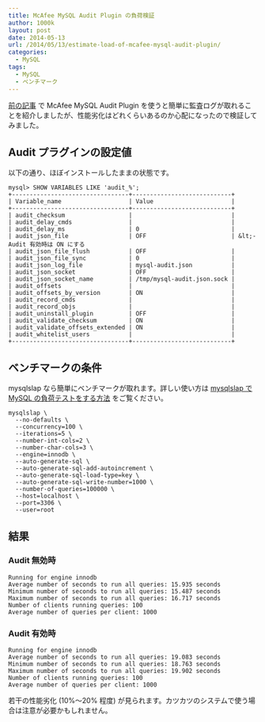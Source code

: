 ```yaml
---
title: McAfee MySQL Audit Plugin の負荷検証
author: 1000k
layout: post
date: 2014-05-13
url: /2014/05/13/estimate-load-of-mcafee-mysql-audit-plugin/
categories:
  - MySQL
tags:
  - MySQL
  - ベンチマーク
---
```

<a href="http://blog.1000k.net/?p=1837" onclick="_gaq.push(['_trackEvent', 'outbound-article', 'http://blog.1000k.net/?p=1837', '前の記事']);" >前の記事</a> で McAfee MySQL Audit Plugin を使うと簡単に監査ログが取れることを紹介しましたが、性能劣化はどれくらいあるのか心配になったので検証してみました。

<!--more-->

## Audit プラグインの設定値

以下の通り、ほぼインストールしたままの状態です。

```
mysql> SHOW VARIABLES LIKE 'audit_%';
+---------------------------------+----------------------------+
| Variable_name                   | Value                      |
+---------------------------------+----------------------------+
| audit_checksum                  |                            |
| audit_delay_cmds                |                            |
| audit_delay_ms                  | 0                          |
| audit_json_file                 | OFF                        | &lt;- Audit 有効時は ON にする
| audit_json_file_flush           | OFF                        |
| audit_json_file_sync            | 0                          |
| audit_json_log_file             | mysql-audit.json           |
| audit_json_socket               | OFF                        |
| audit_json_socket_name          | /tmp/mysql-audit.json.sock |
| audit_offsets                   |                            |
| audit_offsets_by_version        | ON                         |
| audit_record_cmds               |                            |
| audit_record_objs               |                            |
| audit_uninstall_plugin          | OFF                        |
| audit_validate_checksum         | ON                         |
| audit_validate_offsets_extended | ON                         |
| audit_whitelist_users           |                            |
+---------------------------------+----------------------------+
```


## ベンチマークの条件

mysqlslap なら簡単にベンチマークが取れます。詳しい使い方は <a href="http://blog.1000k.net/?p=1847" onclick="_gaq.push(['_trackEvent', 'outbound-article', 'http://blog.1000k.net/?p=1847', 'mysqlslap で MySQL の負荷テストをする方法']);" >mysqlslap で MySQL の負荷テストをする方法</a> をご覧ください。

```
mysqlslap \
  --no-defaults \
  --concurrency=100 \
  --iterations=5 \
  --number-int-cols=2 \
  --number-char-cols=3 \
  --engine=innodb \
  --auto-generate-sql \
  --auto-generate-sql-add-autoincrement \
  --auto-generate-sql-load-type=key \
  --auto-generate-sql-write-number=1000 \
  --number-of-queries=100000 \
  --host=localhost \
  --port=3306 \
  --user=root
```


## 結果

### Audit 無効時

```
Running for engine innodb
Average number of seconds to run all queries: 15.935 seconds
Minimum number of seconds to run all queries: 15.487 seconds
Maximum number of seconds to run all queries: 16.717 seconds
Number of clients running queries: 100
Average number of queries per client: 1000
```


### Audit 有効時

```
Running for engine innodb
Average number of seconds to run all queries: 19.083 seconds
Minimum number of seconds to run all queries: 18.763 seconds
Maximum number of seconds to run all queries: 19.902 seconds
Number of clients running queries: 100
Average number of queries per client: 1000
```


若干の性能劣化 (10%～20% 程度) が見られます。カツカツのシステムで使う場合は注意が必要かもしれません。